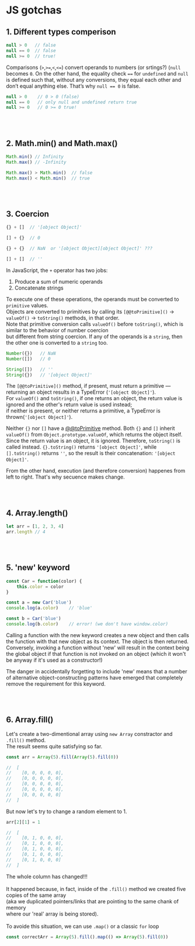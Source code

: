 # JS gotchas

## 1. Different types comperison

```js
null > 0   // false
null == 0  // false
null >= 0  // true!
```
Comparisons (`>`,`>=`,`<`,`<=`) convert operands to numbers (or srtings?) (`null` becomes `0`. On the other hand, the equality check `==` for `undefined` and `null` is defined such that, without any conversions, they equal each other and don’t equal anything else. That’s why `null == 0` is false.
```js
null > 0    // 0 > 0 (false)
null == 0   // only null and undefined return true
null >= 0   // 0 >= 0 true!
```

<br>
<br>

## 2. Math.min() and Math.max()

```js
Math.min() // Infinity
Math.max() // -Infinity

Math.max() > Math.min()  // false
Math.max() < Math.min()  // true
```

<br>
<br>


## 3. Coercion

```js
{} + []  // '[object Object]'

[] + {}  // 0

{} + {}  // NaN  or '[object Object][object Object]' ???

[] + []  // ''
```
In JavaScript, the `+` operator has two jobs: <br>
1. Produce a sum of numeric operands <br>
2. Concatenate strings <br>

To execute one of these operations, the operands must be converted to `primitive` values. <br>
Objects are converted to primitives by calling its `[@@toPrimitive]()` → `valueOf()` → `toString()` methods, in that order. <br>
Note that primitive conversion calls `valueOf()` before `toString()`, which is similar to the behavior of number coercion <br>
but different from string coercion. If any of the operands is a `string`, then the other one is converted to a `string` too. <br>
```js
Number({})   // NaN
Number([])   // 0

String([])   // ''
String({})   // '[object Object]'
```
The `[@@toPrimitive]()` method, if present, must return a primitive — returning an object results in a TypeError (`'[object Object]'`).<br>
For `valueOf()` and `toString()`, if one returns an object, the return value is ignored and the other's return value is used instead; <br>
if neither is present, or neither returns a primitive, a TypeError is thrown(`'[object Object]'`). <br>

Neither `{}` nor `[]` have a [@@toPrimitive]() method. Both `{}` and `[]` inherit `valueOf()` from `Object.prototype.valueOf`, which returns the object itself. Since the return value is an object, it is ignored. Therefore, `toString()` is called instead. `{}.toString()` returns `'[object Object]'`, while `[].toString()` returns `''`, so the result is their concatenation: `'[object Object]'`.

From the other hand, execution (and therefore conversion) happenes from left to right. That's why secuence makes change.

<br>
<br>

## 4. Array.length()

```js
let arr = [1, 2, 3, 4]
arr.length // 4
```

<br>
<br>

## 5. 'new' keyword

```js
const Car = function(color) {
    this.color = color
}

const a = new Car('blue')
console.log(a.color)    // 'blue'

const b = Car('blue')
console.log(b.color)    // error! (we don't have window.color)
```

Calling a function with the new keyword creates a new object and then calls the function with that new object as its context. The object is then returned. Conversely, invoking a function without 'new' will result in the context being the global object if that function is not invoked on an object (which it won't be anyway if it's used as a constructor!)

The danger in accidentally forgetting to include 'new' means that a number of alternative object-constructing patterns have emerged that completely remove the requirement for this keyword.

<br>
<br>

## 6. Array.fill()

Let's create a two-dimentional array using `new Array` constractor and `.fill()` method.<br>
The result seems quite satisfying so far.
```js
const arr = Array(5).fill(Array(5).fill(0))

//  [
//    [0, 0, 0, 0, 0],
//    [0, 0, 0, 0, 0],
//    [0, 0, 0, 0, 0],
//    [0, 0, 0, 0, 0],
//    [0, 0, 0, 0, 0]
//  ]
```
But now let's try to change a random element to 1.
```js
arr[2][1] = 1

//  [
//    [0, 1, 0, 0, 0],
//    [0, 1, 0, 0, 0],
//    [0, 1, 0, 0, 0],
//    [0, 1, 0, 0, 0],
//    [0, 1, 0, 0, 0]
//  ]
```
The whole column has changed!!!<br>
<br>
It happened because, in fact, inside of the `.fill()` method we created five copies of the same array<br>
(aka we duplicated pointers/links that are pointing to the same chank of memory <br>
where our 'real' array is being stored).<br>
<br>
To avoide this situation, we can use `.map()` or a classic `for` loop
```js
const correctArr = Array(5).fill().map(() => Array(5).fill(0))
```

</br>
</br>
